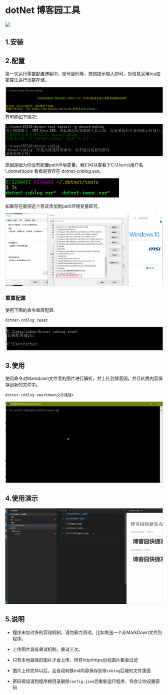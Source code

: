# dotNet 博客园工具 

[![](https://img.shields.io/nuget/v/dotnet-cnblog.svg?style=flat-square&label=nuget)](https://www.nuget.org/packages/dotnet-cnblog)

## 1.安装

## 2.配置

第一次运行需要配置博客ID，账号密码等，按照提示输入即可，对信息采用tea加密算法进行加密存储。

![first-config](./assets/first-config.png)
有可能如下情况:

![error](./assets/error.png)

原因是因为你没有配置path环境变量，我们可以查看下C:\Users\用户名\\.dotnet\tools 看看是否存在 dotnet-cnblog.exe。

![ls](./assets/ls.png)

如果存在就把这个目录添加到path环境变量即可。

![add_path](./assets/add_path.png)

### 重置配置

使用下面的命令重置配置:
````shell
dotnet-cnblog reset
````

![reset](./assets/reset.png)

## 3.使用

使用命令对Markdown文件里的图片进行解析，并上传到博客园，并且转换内容保存到新的文件中。

````shell
dotnet-cnblog <markdown文件路径>
````
![test](./assets/test.gif)

## 4.使用演示

![ys](./assets/ys.gif)

## 5.说明

- 程序未加过多的容错机制，请勿暴力测试。比如发送一个非MarkDown文件到程序。

- 上传图片具有重试机制，重试三次。

- 只有本地路径的图片才会上传，所有http/https远程图片都会过滤

- 图片上传完毕以后，会自动转换md内容保存到带`cnblog`后缀的文件里面

- 密码错误请到程序根目录删除`config.json`后重新运行程序，将会让你设置密码



